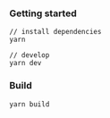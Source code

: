 ### Getting started

```bush
// install dependencies
yarn

// develop
yarn dev
```

### Build

```bush
yarn build
```
